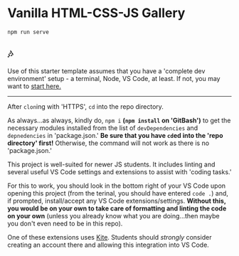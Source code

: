 # Vanilla HTML-CSS-JS Gallery

`npm run serve`

## 🎶

Use of this starter template assumes that you have a 'complete dev environment' setup - a terminal, Node, VS Code, at least. If not, you may want to [start here.](https://www.notion.so/codefinity/Setting-up-a-Local-Dev-Environment-for-JS-02a4e9f4a30043d3a8e7d109be3448f4)

---

After `clon`ing with 'HTTPS', `cd` into the repo directory.

As always...as always, kindly do, `npm i` **(`npm install` on 'GitBash')** to get the necessary modules installed from the list of `devDependencies` and `depnedencies` in 'package.json.' **Be sure that you have `cd`ed into the 'repo directory' first!** Otherwise, the command will not work as there is no 'package.json.'

This project is well-suited for newer JS students. It includes linting and several useful VS Code settings and extensions to assist with 'coding tasks.'

For this to work, you should look in the bottom right of your VS Code upon opening this project (from the terinal, you should have entered `code .`) and, if prompted, install/accept any VS Code extensions/settings. **Without this, you would be on your own to take care of formatting and linting the code on your own** (unless you already know what you are doing...then maybe you don't even need to be in this repo).

One of these extensions uses [Kite](https://www.kite.com/javascript/). Students should _strongly_ consider creating an account there and allowing this integration into VS Code.
